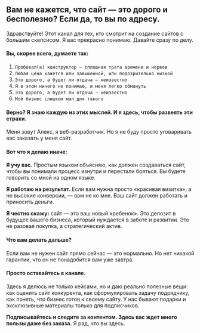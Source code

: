 ## Вам не кажется, что сайт — это дорого и бесполезно? Если да, то вы по адресу.

Здравствуйте! Этот канал для тех, кто смотрит на создание сайтов с большим
скепсисом. Я вас прекрасно понимаю. Давайте сразу по делу.

#### Вы, скорее всего, думаете так:

1.  `Пробовал(а) конструктор — сплошная трата времени и нервов`
2.  `Любая цена кажется или завышенной, или подозрительно низкой`
3.  `Это дорого, а будет ли отдача — неизвестно`
4.  `Я в этом ничего не понимаю, и меня легко обмануть`
5.  `Это дорого, а будет ли отдача — неизвестно`
6.  `Мой бизнес слишком мал для такого`

#### Верно? Я знаю каждую из этих мыслей. И я здесь, чтобы развеять эти страхи.

Меня зовут Алекс, я веб-разработчик. Но я не буду просто уговаривать вас заказать у меня сайт.

#### Вот что я делаю иначе:

**Я учу вас.** Простым языком объясняю, как должен создаваться сайт, чтобы вы понимали процесс изнутри и перестали бояться. Вы будете говорить со мной на одном языке.

**Я работаю на результат.** Если вам нужна просто «красивая визитка», а не высокие конверсии, — вам не ко мне. Ваш сайт должен работать и приносить деньги.

**Я честно скажу:** сайт — это ваш новый «ребенок». Это депозит в будущее вашего бизнеса, который нуждается в заботе и развитии. Это не разовая покупка, а стратегический актив.

#### Что вам делать дальше?

Если вам не нужен сайт прямо сейчас — это нормально. Но нет никакой гарантии, что он не понадобится вам уже завтра.

#### Просто оставайтесь в канале.

Здесь я делюсь не только кейсами, но и даю реально полезные вещи: как оценить сайт конкурента, как сформулировать задачу подрядчику, как понять, что бизнес готов к своему сайту. У нас бывают подарки и эксклюзивные материалы только для подписчиков.

**Подписывайтесь и следите за контентом. Здесь вас ждет много пользы даже без заказа.**
Я рад, что вы здесь.
